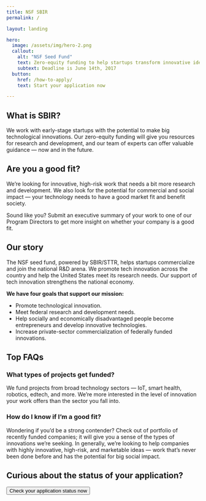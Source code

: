```yaml
---
title: NSF SBIR
permalink: /

layout: landing

hero:
  image: /assets/img/hero-2.png
  callout:
    alt: "NSF Seed Fund"
    text: Zero-equity funding to help startups transform innovative ideas into products and services.
    subtext: Deadline is June 14th, 2017
  button:
    href: /how-to-apply/
    text: Start your application now

---
```

## What is SBIR?
We work with early-stage startups with the potential to make big technological innovations. Our zero-equity funding will give you resources for research and development, and our team of experts can offer valuable guidance — now and in the future.

## Are you a good fit?  

We’re looking for innovative, high-risk work that needs a bit more research and development. We also look for the potential for commercial and social impact — your technology needs to have a good market fit and benefit society.

Sound like you? Submit an executive summary of your work to one of our Program Directors to get more insight on whether your company is a good fit.

## Our story
The NSF seed fund, powered by SBIR/STTR, helps startups commercialize and join the national R&D arena. We promote tech innovation across the country and help the United States meet its research needs. Our support of tech innovation strengthens the national economy.

**We have four goals that support our mission:**

- Promote technological innovation.
- Meet federal research and development needs.
- Help socially and economically disadvantaged people become entrepreneurs and develop innovative technologies.
- Increase private-sector commercialization of federally funded innovations.


## Top FAQs
### What types of projects get funded?

We fund projects from broad technology sectors — IoT, smart health, robotics, edtech, and more. We’re more interested in the level of innovation your work offers than the sector you fall into.

### How do I know if I’m a good fit?

Wondering if you’d be a strong contender? Check out of portfolio of recently funded companies; it will give you a sense of the types of innovations we’re seeking. In generally, we’re looking to help companies with highly innovative, high-risk, and marketable ideas — work that’s never been done before and has the potential for big social impact.


## Curious about the status of your application?

<button>Check your application status now</button>
